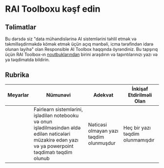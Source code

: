 # RAI Toolboxu kəşf edin

## Təlimatlar

Bu dərsdə siz "data mühəndislərinə AI sistemlərini təhlil etmək və təkmilləşdirməkdə kömək etmək üçün açıq mənbəli, icma tərəfindən idarə olunan layihə" olan Responsible AI Toolbox haqqında öyrəndiniz. Bu tapşırıq üçün RAI Toolbox-ın [noutbuklarından](https://github.com/microsoft/responsible-ai-toolbox/blob/main/notebooks/responsibleaidashboard/getting-started.ipynb) birini araşdırın və tapıntılarınızı yazı və ya təqdimatda bildirin.

## Rubrika

| Meyarlar | Nümunəvi | Adekvat | İnkişaf Etdirilməli Olan |
| -------- | --------- | -------- | ----------------- |
|          |  Fairlearn sistemlərini, işlədilən notebooku və onun işlədilməsindən əldə edilən nəticələri müzakirə edən yazı və ya powerpoint təqdimatı təqdim olunub  |   Nəticəsi olmayan yazı təqdim olunmuşdur |  Heç bir yazı təqdim olunmamışdır    |
